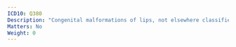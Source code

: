 ```yaml
---
ICD10: Q380
Description: "Congenital malformations of lips, not elsewhere classified"
Matters: No
Weight: 0
---
```

